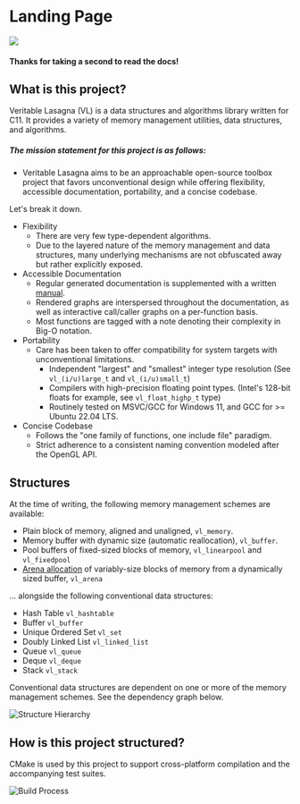 # Landing Page
![](vl_logo.svg)
#### Thanks for taking a second to read the docs!
## What is this project?

Veritable Lasagna (VL) is a data structures and algorithms library written for C11. It provides a variety of
memory management utilities, data structures, and algorithms.

##### The mission statement for this project is as follows:

-   Veritable Lasagna aims to be an approachable open-source toolbox project that favors unconventional design while offering flexibility, accessible documentation, portability, and a concise codebase.

Let's break it down.
- Flexibility
  - There are very few type-dependent algorithms.
  - Due to the layered nature of the memory management and data structures, many underlying
    mechanisms are not obfuscated away but rather explicitly exposed.
- Accessible Documentation
  - Regular generated documentation is supplemented with a written [manual](./manual).
  - Rendered graphs are interspersed throughout the documentation, as well as interactive call/caller graphs on a per-function basis.
  - Most functions are tagged with a note denoting their complexity in Big-O notation.
- Portability
  - Care has been taken to offer compatibility for system targets with unconventional limitations.
    - Independent "largest" and "smallest" integer type resolution (See `vl_(i/u)large_t` and `vl_(i/u)small_t`)
    - Compilers with high-precision floating point types. (Intel's 128-bit floats for example, see `vl_float_highp_t` type)
    - Routinely tested on MSVC/GCC for Windows 11, and GCC for >= Ubuntu 22.04 LTS.
- Concise Codebase
  - Follows the "one family of functions, one include file" paradigm.
  - Strict adherence to a consistent naming convention modeled after the OpenGL API.

## Structures

At the time of writing, the following memory management schemes are available:
- Plain block of memory, aligned and unaligned, `vl_memory`.
- Memory buffer with dynamic size (automatic reallocation), `vl_buffer`.
- Pool buffers of fixed-sized blocks of memory, `vl_linearpool` and `vl_fixedpool`
- [Arena allocation](https://en.wikipedia.org/wiki/Region-based_memory_management) of variably-size blocks of memory from a dynamically sized buffer, `vl_arena`

... alongside the following conventional data structures:
- Hash Table `vl_hashtable`
- Buffer `vl_buffer`
- Unique Ordered Set `vl_set`
- Doubly Linked List `vl_linked_list`
- Queue `vl_queue`
- Deque `vl_deque`
- Stack `vl_stack`

Conventional data structures are dependent on one or more of the memory management schemes.
See the dependency graph below.

![Structure Hierarchy](vl_struct_graph.svg)

## How is this project structured?

CMake is used by this project to support cross-platform compilation and the accompanying test suites.

![Build Process](vl_build_graph.svg)